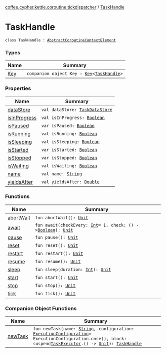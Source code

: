 [coffee.cypher.kettle.coroutine.tickdispatcher](../index.md) / [TaskHandle](./index.md)

# TaskHandle

`class TaskHandle : `[`AbstractCoroutineContextElement`](https://kotlinlang.org/api/latest/jvm/stdlib/kotlin.coroutines/-abstract-coroutine-context-element/index.html)

### Types

| Name | Summary |
|---|---|
| [Key](-key/index.md) | `companion object Key : `[`Key`](https://kotlinlang.org/api/latest/jvm/stdlib/kotlin.coroutines/-coroutine-context/-key/index.html)`<`[`TaskHandle`](./index.md)`>` |

### Properties

| Name | Summary |
|---|---|
| [dataStore](data-store.md) | `val dataStore: `[`TaskDataStore`](../-task-data-store/index.md) |
| [isInProgress](is-in-progress.md) | `val isInProgress: `[`Boolean`](https://kotlinlang.org/api/latest/jvm/stdlib/kotlin/-boolean/index.html) |
| [isPaused](is-paused.md) | `var isPaused: `[`Boolean`](https://kotlinlang.org/api/latest/jvm/stdlib/kotlin/-boolean/index.html) |
| [isRunning](is-running.md) | `val isRunning: `[`Boolean`](https://kotlinlang.org/api/latest/jvm/stdlib/kotlin/-boolean/index.html) |
| [isSleeping](is-sleeping.md) | `val isSleeping: `[`Boolean`](https://kotlinlang.org/api/latest/jvm/stdlib/kotlin/-boolean/index.html) |
| [isStarted](is-started.md) | `var isStarted: `[`Boolean`](https://kotlinlang.org/api/latest/jvm/stdlib/kotlin/-boolean/index.html) |
| [isStopped](is-stopped.md) | `var isStopped: `[`Boolean`](https://kotlinlang.org/api/latest/jvm/stdlib/kotlin/-boolean/index.html) |
| [isWaiting](is-waiting.md) | `val isWaiting: `[`Boolean`](https://kotlinlang.org/api/latest/jvm/stdlib/kotlin/-boolean/index.html) |
| [name](name.md) | `val name: `[`String`](https://kotlinlang.org/api/latest/jvm/stdlib/kotlin/-string/index.html) |
| [yieldsAfter](yields-after.md) | `val yieldsAfter: `[`Double`](https://kotlinlang.org/api/latest/jvm/stdlib/kotlin/-double/index.html) |

### Functions

| Name | Summary |
|---|---|
| [abortWait](abort-wait.md) | `fun abortWait(): `[`Unit`](https://kotlinlang.org/api/latest/jvm/stdlib/kotlin/-unit/index.html) |
| [await](await.md) | `fun await(checkEvery: `[`Int`](https://kotlinlang.org/api/latest/jvm/stdlib/kotlin/-int/index.html)` = 1, check: () -> `[`Boolean`](https://kotlinlang.org/api/latest/jvm/stdlib/kotlin/-boolean/index.html)`): `[`Unit`](https://kotlinlang.org/api/latest/jvm/stdlib/kotlin/-unit/index.html) |
| [pause](pause.md) | `fun pause(): `[`Unit`](https://kotlinlang.org/api/latest/jvm/stdlib/kotlin/-unit/index.html) |
| [reset](reset.md) | `fun reset(): `[`Unit`](https://kotlinlang.org/api/latest/jvm/stdlib/kotlin/-unit/index.html) |
| [restart](restart.md) | `fun restart(): `[`Unit`](https://kotlinlang.org/api/latest/jvm/stdlib/kotlin/-unit/index.html) |
| [resume](resume.md) | `fun resume(): `[`Unit`](https://kotlinlang.org/api/latest/jvm/stdlib/kotlin/-unit/index.html) |
| [sleep](sleep.md) | `fun sleep(duration: `[`Int`](https://kotlinlang.org/api/latest/jvm/stdlib/kotlin/-int/index.html)`): `[`Unit`](https://kotlinlang.org/api/latest/jvm/stdlib/kotlin/-unit/index.html) |
| [start](start.md) | `fun start(): `[`Unit`](https://kotlinlang.org/api/latest/jvm/stdlib/kotlin/-unit/index.html) |
| [stop](stop.md) | `fun stop(): `[`Unit`](https://kotlinlang.org/api/latest/jvm/stdlib/kotlin/-unit/index.html) |
| [tick](tick.md) | `fun tick(): `[`Unit`](https://kotlinlang.org/api/latest/jvm/stdlib/kotlin/-unit/index.html) |

### Companion Object Functions

| Name | Summary |
|---|---|
| [newTask](new-task.md) | `fun newTask(name: `[`String`](https://kotlinlang.org/api/latest/jvm/stdlib/kotlin/-string/index.html)`, configuration: `[`ExecutionConfiguration`](../-execution-configuration/index.md)` = ExecutionConfiguration.once(), block: suspend `[`TaskExecutor`](../-tick-coroutine-dispatcher/-task-executor/index.md)`.() -> `[`Unit`](https://kotlinlang.org/api/latest/jvm/stdlib/kotlin/-unit/index.html)`): `[`TaskHandle`](./index.md) |
